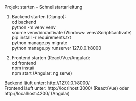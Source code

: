 Projekt starten – Schnellstartanleitung  


1. Backend starten (Django):  
cd backend  
python -m venv venv  
source venv/bin/activate (Windows: venv\Scripts\activate)  
pip install -r requirements.txt  
python manage.py migrate  
python manage.py runserver 127.0.0.1:8000  

2. Frontend starten (React/Vue/Angular):  
cd frontend  
npm install  
npm start (Angular: ng serve)  

Backend läuft unter: http://127.0.0.1:8000/  
Frontend läuft unter: http://localhost:3000/ (React/Vue) oder http://localhost:4200/ (Angular)  
